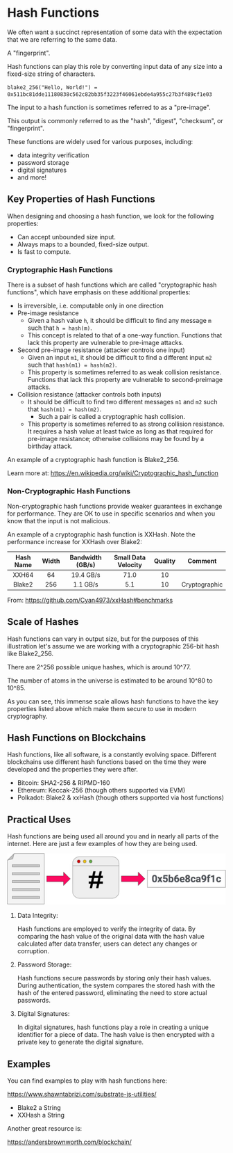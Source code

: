 # Hash Functions

We often want a succinct representation of some data with the expectation that we are referring to the same data.

A "fingerprint".

Hash functions can play this role by converting input data of any size into a fixed-size string of characters.

```text
blake2_256("Hello, World!") = 0x511bc81dde11180838c562c82bb35f3223f46061ebde4a955c27b3f489cf1e03
```

The input to a hash function is sometimes referred to as a "pre-image".

This output is commonly referred to as the "hash", "digest", "checksum", or "fingerprint".

These functions are widely used for various purposes, including:

- data integrity verification
- password storage
- digital signatures
- and more!

## Key Properties of Hash Functions

When designing and choosing a hash function, we look for the following properties:

- Can accept unbounded size input.
- Always maps to a bounded, fixed-size output.
- Is fast to compute.

### Cryptographic Hash Functions

There is a subset of hash functions which are called "cryptographic hash functions", which have emphasis on these additional properties:

- Is irreversible, i.e. computable only in one direction
- Pre-image resistance
	- Given a hash value `h`, it should be difficult to find any message `m` such that `h = hash(m)`.
	- This concept is related to that of a one-way function. Functions that lack this property are vulnerable to pre-image attacks.
- Second pre-image resistance (attacker controls one input)
	- Given an input `m1`, it should be difficult to find a different input `m2` such that `hash(m1) = hash(m2)`.
	- This property is sometimes referred to as weak collision resistance. Functions that lack this property are vulnerable to second-preimage attacks.
- Collision resistance (attacker controls both inputs)
	- It should be difficult to find two different messages `m1` and `m2` such that `hash(m1) = hash(m2)`.
		- Such a pair is called a cryptographic hash collision.
	- This property is sometimes referred to as strong collision resistance. It requires a hash value at least twice as long as that required for pre-image resistance; otherwise collisions may be found by a birthday attack.

An example of a cryptographic hash function is Blake2_256.

Learn more at: https://en.wikipedia.org/wiki/Cryptographic_hash_function

### Non-Cryptographic Hash Functions

Non-cryptographic hash functions provide weaker guarantees in exchange for performance. They are OK to use in specific scenarios and when you know that the input is not malicious.

An example of a cryptographic hash function is XXHash. Note the performance increase for XXHash over Blake2:

| Hash Name | Width | Bandwidth (GB/s) | Small Data Velocity | Quality |    Comment    |
|:---------:|:-----:|:----------------:|:-------------------:|:-------:|:-------------:|
| XXH64     | 64    | 19.4 GB/s        | 71.0                | 10      |               |
| Blake2    | 256   | 1.1 GB/s         | 5.1                 | 10      | Cryptographic |

From: https://github.com/Cyan4973/xxHash#benchmarks

## Scale of Hashes

Hash functions can vary in output size, but for the purposes of this illustration let's assume we are working with a cryptographic 256-bit hash like Blake2_256.

There are 2^256 possible unique hashes, which is around 10^77.

The number of atoms in the universe is estimated to be around 10^80 to 10^85.

As you can see, this immense scale allows hash functions to have the key properties listed above which make them secure to use in modern cryptography.

## Hash Functions on Blockchains

Hash functions, like all software, is a constantly evolving space. Different blockchains use different hash functions based on the time they were developed and the properties they were after.

- Bitcoin: SHA2-256 & RIPMD-160
- Ethereum: Keccak-256 (though others supported via EVM)
- Polkadot: Blake2 & xxHash (though others supported via host functions)

## Practical Uses

Hash functions are being used all around you and in nearly all parts of the internet. Here are just a few examples of how they are being used.

![Hash File](./assets/file-hash.png ':size=500')

1. Data Integrity:

	Hash functions are employed to verify the integrity of data. By comparing the hash value of the original data with the hash value calculated after data transfer, users can detect any changes or corruption.

2. Password Storage:

	Hash functions secure passwords by storing only their hash values. During authentication, the system compares the stored hash with the hash of the entered password, eliminating the need to store actual passwords.

3. Digital Signatures:

	In digital signatures, hash functions play a role in creating a unique identifier for a piece of data. The hash value is then encrypted with a private key to generate the digital signature.

## Examples

You can find examples to play with hash functions here:

https://www.shawntabrizi.com/substrate-js-utilities/

- Blake2 a String
- XXHash a String

Another great resource is:

https://andersbrownworth.com/blockchain/
